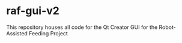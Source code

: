# raf-gui-v2
This repository houses all code for the Qt Creator GUI for the Robot-Assisted Feeding Project
